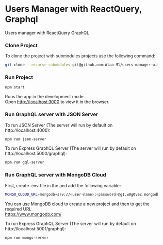 # Users Manager with ReactQuery, Graphql
Users manager with ReactQuery GraphQL

### Clone Project

To clone the project with submodules projects use the following command:
```bash
git clone --recurse-submodules git@github.com:Alaa-M1/users-manager-with-reactquery-graphql.git
```

### Run Project

```bash
npm start
```
Runs the app in the development mode.\
Open [http://localhost:3000](http://localhost:3000) to view it in the browser.


### Run GraphQL server with JSON Server

To run JSON Server (The server will run by default on http://localhost:4000):
```bash
npm run json-server
```



To run Express GraphQL Server (The server will run by default on http://localhost:5000/graphql):
```bash
npm run gql-server
```

### Run GraphQL server with MongoDB Cloud

First, create .env file in the  and add the following variable:
```bash
MONGO_CLOUD_URL=mongodb+srv://<user-name>:<password>@g1.w0g0vec.mongodb.net/<database>
```
You can use MongoDB cloud to create a new project and then to get the required URL<br>
https://www.mongodb.com/<br>

To run Express GraphQL Server (The server will run by default on http://localhost:5001/graphql):
```bash
npm run mongo-server
```

